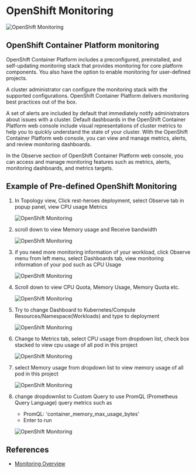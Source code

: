 # OpenShift Monitoring

![OpenShift Monitoring](image/application-metrics/monitor-2.png)

## OpenShift Container Platform monitoring

OpenShift Container Platform includes a preconfigured, preinstalled, and self-updating monitoring stack that provides monitoring for core platform components. You also have the option to enable monitoring for user-defined projects.

A cluster administrator can configure the monitoring stack with the supported configurations. OpenShift Container Platform delivers monitoring best practices out of the box.

A set of alerts are included by default that immediately notify administrators about issues with a cluster. Default dashboards in the OpenShift Container Platform web console include visual representations of cluster metrics to help you to quickly understand the state of your cluster. With the OpenShift Container Platform web console, you can view and manage metrics, alerts, and review monitoring dashboards.

In the Observe section of OpenShift Container Platform web console, you can access and manage monitoring features such as metrics, alerts, monitoring dashboards, and metrics targets.

## Example of Pre-defined OpenShift Monitoring

1. In Topology view, Click rest-heroes deployment, select Observe tab in popup panel, view CPU usage Metrics

   ![OpenShift Monitoring](image/application-metrics/monitor-3.png)

2. scroll down to view Memory usage and Receive bandwidth
   
   ![OpenShift Monitoring](image/application-metrics/monitor-4.png)

3. if you need more monitoring information of your workload, click Observe menu from left menu, select Dashboards tab, view monitoring information of your pod such as CPU Usage
   
   ![OpenShift Monitoring](image/application-metrics/monitor-5.png)

4. Scroll down to view CPU Quota, Memory Usage, Memory Quota etc.
   
   ![OpenShift Monitoring](image/application-metrics/monitor-6.png)

5. Try to change Dashboard to Kubernetes/Compute Resources/Namespace(Workloads) and type to deployment
   
   ![OpenShift Monitoring](image/application-metrics/monitor-7.png)

6. Change to Metrics tab, select CPU usage from dropdown list, check box stacked to view cpu usage of all pod in this project

   ![OpenShift Monitoring](image/application-metrics/monitor-8.png)

7. select Memory usage from dropdown list to view memory usage of all pod in this project

   ![OpenShift Monitoring](image/application-metrics/monitor-10.png)

8. change dropdownlist to Custom Query to use PromQL (Prometheus Query Language) query metrics such as 
   
   - PromQL: 'container_memory_max_usage_bytes'
   - Enter to run

   ![OpenShift Monitoring](image/application-metrics/monitor-11.png)

## References

* [Monitoring Overview](https://docs.openshift.com/container-platform/4.11/monitoring/monitoring-overview.html)
